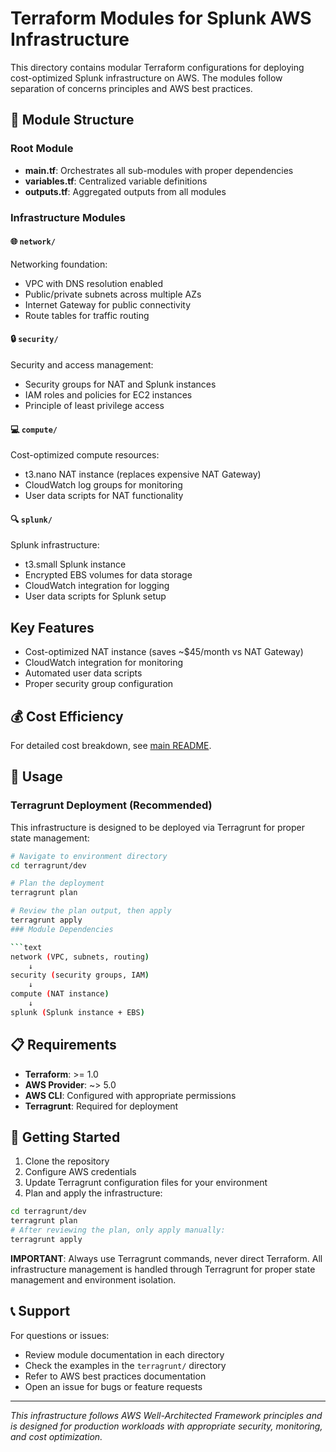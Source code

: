 # Terraform Modules for Splunk AWS Infrastructure

This directory contains modular Terraform configurations for deploying cost-optimized Splunk infrastructure on AWS. The modules follow separation of concerns principles and AWS best practices.

## 📁 Module Structure

### Root Module

- **main.tf**: Orchestrates all sub-modules with proper dependencies
- **variables.tf**: Centralized variable definitions
- **outputs.tf**: Aggregated outputs from all modules

### Infrastructure Modules

#### 🌐 `network/`

Networking foundation:

- VPC with DNS resolution enabled
- Public/private subnets across multiple AZs  
- Internet Gateway for public connectivity
- Route tables for traffic routing

#### 🔒 `security/`

Security and access management:

- Security groups for NAT and Splunk instances
- IAM roles and policies for EC2 instances
- Principle of least privilege access

#### 💻 `compute/`

Cost-optimized compute resources:

- t3.nano NAT instance (replaces expensive NAT Gateway)
- CloudWatch log groups for monitoring
- User data scripts for NAT functionality

#### 🔍 `splunk/`

Splunk infrastructure:

- t3.small Splunk instance
- Encrypted EBS volumes for data storage
- CloudWatch integration for logging
- User data scripts for Splunk setup

## Key Features

- Cost-optimized NAT instance (saves ~$45/month vs NAT Gateway)
- CloudWatch integration for monitoring  
- Automated user data scripts
- Proper security group configuration

## 💰 Cost Efficiency

For detailed cost breakdown, see [main README](../README.md).

## 🚀 Usage

### Terragrunt Deployment (Recommended)

This infrastructure is designed to be deployed via Terragrunt for proper state management:

```bash
# Navigate to environment directory
cd terragrunt/dev

# Plan the deployment
terragrunt plan

# Review the plan output, then apply
terragrunt apply
### Module Dependencies

```text
network (VPC, subnets, routing)
    ↓
security (security groups, IAM)
    ↓  
compute (NAT instance)
    ↓
splunk (Splunk instance + EBS)
```

## 📋 Requirements

- **Terraform**: >= 1.0
- **AWS Provider**: ~> 5.0
- **AWS CLI**: Configured with appropriate permissions
- **Terragrunt**: Required for deployment

## 🚦 Getting Started

1. Clone the repository
2. Configure AWS credentials
3. Update Terragrunt configuration files for your environment
4. Plan and apply the infrastructure:

```bash
cd terragrunt/dev
terragrunt plan
# After reviewing the plan, only apply manually:
terragrunt apply
```

**IMPORTANT**: Always use Terragrunt commands, never direct Terraform. All infrastructure management is handled through Terragrunt for proper state management and environment isolation.

## 📞 Support

For questions or issues:

- Review module documentation in each directory
- Check the examples in the `terragrunt/` directory
- Refer to AWS best practices documentation
- Open an issue for bugs or feature requests

---

*This infrastructure follows AWS Well-Architected Framework principles and is designed for production workloads with appropriate security, monitoring, and cost optimization.*
